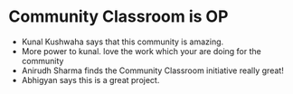 # Community Classroom is OP

- Kunal Kushwaha says that this community is amazing.
- More power to kunal. love the work which your are doing for the community
- Anirudh Sharma finds the Community Classroom initiative really great!
- Abhigyan says this is a great project.


